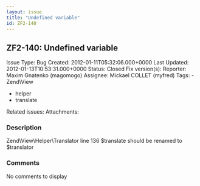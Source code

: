 ```yaml
---
layout: issue
title: "Undefined variable"
id: ZF2-140
---
```


ZF2-140: Undefined variable
---------------------------

 Issue Type: Bug Created: 2012-01-11T05:32:06.000+0000 Last Updated: 2012-01-13T10:53:31.000+0000 Status: Closed Fix version(s): 
 Reporter:  Maxim Gnatenko (magomogo)  Assignee:  Mickael COLLET (myfred)  Tags: - Zend\\View
- helper
- translate
 
 Related issues: 
 Attachments: 
### Description

Zend\\View\\Helper\\Translator line 136 $translate should be renamed to $translator

 

 

### Comments

No comments to display